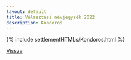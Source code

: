 ```yaml
---
layout: default
title: Választási névjegyzék 2022
description: Kondoros
---
```


{% include settlementHTMLs/Kondoros.html %}

[Vissza](../)